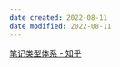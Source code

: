```yaml
---
date created: 2022-08-11
date modified: 2022-08-11
---
```

[笔记类型体系 - 知乎](https://zhuanlan.zhihu.com/p/542384570)
